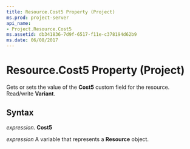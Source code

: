 ```yaml
---
title: Resource.Cost5 Property (Project)
ms.prod: project-server
api_name:
- Project.Resource.Cost5
ms.assetid: db341836-7d9f-6517-f11e-c378194d62b9
ms.date: 06/08/2017
---
```



# Resource.Cost5 Property (Project)

Gets or sets the value of the  **Cost5** custom field for the resource. Read/write **Variant**.


## Syntax

 _expression_. **Cost5**

 _expression_ A variable that represents a **Resource** object.


